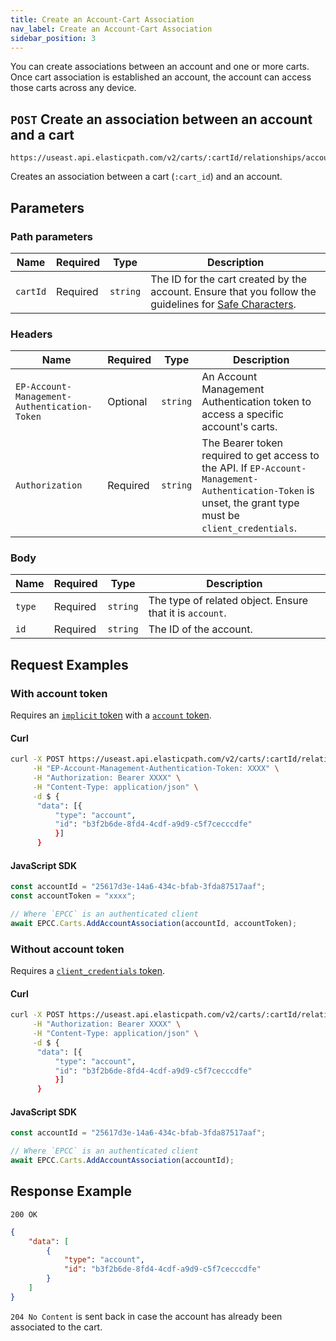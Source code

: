 ```yaml
---
title: Create an Account-Cart Association
nav_label: Create an Account-Cart Association
sidebar_position: 3
---
```


You can create associations between an account and one or more carts. Once cart association is established an account, the account can access those carts across any device.

## `POST` Create an association between an account and a cart

```http
https://useast.api.elasticpath.com/v2/carts/:cartId/relationships/accounts
```

Creates an association between a cart (`:cart_id`) and an account.

## Parameters

### Path parameters

| Name     | Required | Type     | Description                                                                                                                                   |
| -------- | -------- | -------- | --------------------------------------------------------------------------------------------------------------------------------------------- |
| `cartId` | Required | `string` | The ID for the cart created by the account. Ensure that you follow the guidelines for [Safe Characters](/guides/Getting-Started/api-overview/safe-characters). |

### Headers

| Name                      | Required | Type     | Description                                                                                                                                                |
| ------------------------- |----------| -------- |------------------------------------------------------------------------------------------------------------------------------------------------------------|
| `EP-Account-Management-Authentication-Token` | Optional | `string` | An Account Management Authentication token to access a specific account's carts.                                                                           |
| `Authorization`           | Required | `string` | The Bearer token required to get access to the API. If `EP-Account-Management-Authentication-Token` is unset, the grant type must be `client_credentials`. |

### Body

| Name          | Required | Type     | Description                                               |
| ------------- | -------- | -------- | --------------------------------------------------------- |
| `type` | Required | `string` | The type of related object. Ensure that it is `account`. |
| `id`   | Required | `string` | The ID of the account.                                   |

## Request Examples

### With account token

Requires an [`implicit` token](/guides/Getting-Started/authentication/Tokens/implicit-token) with a [`account` token](/guides/Getting-Started/authentication/Tokens/account-management-authentication-token).

#### Curl

```bash
curl -X POST https://useast.api.elasticpath.com/v2/carts/:cartId/relationships/accounts \
     -H "EP-Account-Management-Authentication-Token: XXXX" \
     -H "Authorization: Bearer XXXX" \
     -H "Content-Type: application/json" \
     -d $ {
      "data": [{
          "type": "account",
          "id": "b3f2b6de-8fd4-4cdf-a9d9-c5f7cecccdfe"
          }]
      }
```

#### JavaScript SDK

```javascript
const accountId = "25617d3e-14a6-434c-bfab-3fda87517aaf";
const accountToken = "xxxx";

// Where `EPCC` is an authenticated client
await EPCC.Carts.AddAccountAssociation(accountId, accountToken);
```

### Without account token

Requires a [`client_credentials` token](/guides/Getting-Started/authentication/Tokens/client-credential-token).

#### Curl

```bash
curl -X POST https://useast.api.elasticpath.com/v2/carts/:cartId/relationships/accounts \
     -H "Authorization: Bearer XXXX" \
     -H "Content-Type: application/json" \
     -d $ {
      "data": [{
          "type": "account",
          "id": "b3f2b6de-8fd4-4cdf-a9d9-c5f7cecccdfe"
          }]
      }
```

#### JavaScript SDK

```javascript
const accountId = "25617d3e-14a6-434c-bfab-3fda87517aaf";

// Where `EPCC` is an authenticated client
await EPCC.Carts.AddAccountAssociation(accountId);
```

## Response Example

`200 OK`

```json
{
    "data": [
        {
            "type": "account",
            "id": "b3f2b6de-8fd4-4cdf-a9d9-c5f7cecccdfe"
        }
    ]
}
```

`204 No Content` is sent back in case the account has already been associated to the cart.
